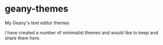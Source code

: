 # geany-themes
My Geany's text editor themes

I have created a number of minimalist themes and would like to keep and share them here.

